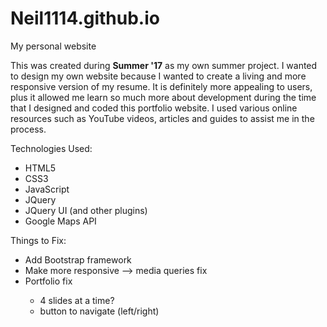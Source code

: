 # Neil1114.github.io
My personal website

This was created during <strong>Summer '17</strong> as my own summer project. I wanted to design my own website because I wanted to create a living and more responsive version of my resume. It is definitely more appealing to users, plus it allowed me learn so much more about development during the time that I designed and coded this portfolio website. I used various online resources such as YouTube videos, articles and guides to assist me in the process.

Technologies Used:
<ul>
    <li>HTML5</li>
    <li>CSS3</li>
    <li>JavaScript</li>
    <li>JQuery</li>
    <li>JQuery UI (and other plugins)</li>
    <li>Google Maps API</li>
</ul>

Things to Fix:
<ul>
    <li>Add Bootstrap framework</li>
    <li>Make more responsive --> media queries fix</li>
    <li>Portfolio fix</li>
    <ul>
        <li>4 slides at a time?</li>
        <li>button to navigate (left/right)</li>
    </ul>
</ul>